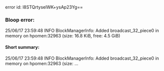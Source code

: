error id: l8STQrtyselWK+ysAp23Yg==
### Bloop error:

25/06/17 23:59:48 INFO BlockManagerInfo: Added broadcast_32_piece0 in memory on hpomen:32963 (size: 16.8 KiB, free: 4.5 GiB)
#### Short summary: 

25/06/17 23:59:48 INFO BlockManagerInfo: Added broadcast_32_piece0 in memory on hpomen:32963 (size: ...